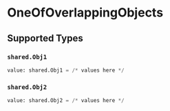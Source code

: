 # OneOfOverlappingObjects


## Supported Types

### `shared.Obj1`

```python
value: shared.Obj1 = /* values here */
```

### `shared.Obj2`

```python
value: shared.Obj2 = /* values here */
```

